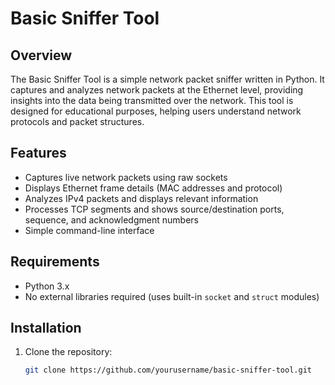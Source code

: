 # Basic Sniffer Tool

## Overview

The Basic Sniffer Tool is a simple network packet sniffer written in Python. It captures and analyzes network packets at the Ethernet level, providing insights into the data being transmitted over the network. This tool is designed for educational purposes, helping users understand network protocols and packet structures.

## Features

- Captures live network packets using raw sockets
- Displays Ethernet frame details (MAC addresses and protocol)
- Analyzes IPv4 packets and displays relevant information
- Processes TCP segments and shows source/destination ports, sequence, and acknowledgment numbers
- Simple command-line interface

## Requirements

- Python 3.x
- No external libraries required (uses built-in `socket` and `struct` modules)

## Installation

1. Clone the repository:
   ```bash
   git clone https://github.com/yourusername/basic-sniffer-tool.git
